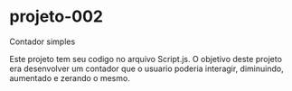 # projeto-002
Contador simples

Este projeto tem seu codigo no arquivo Script.js.
O objetivo deste projeto era desenvolver um contador que o usuario poderia interagir, diminuindo, aumentado e zerando o mesmo.
